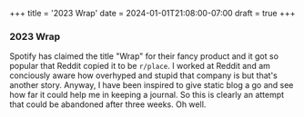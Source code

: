 +++
title = '2023 Wrap'
date = 2024-01-01T21:08:00-07:00
draft = true
+++

### 2023 Wrap

 Spotify has claimed the title "Wrap" for their fancy product and it got so popular that Reddit copied it to be `r/place`. I worked at Reddit and am conciously aware how overhyped and stupid that company is but that's another story. Anyway, I have been inspired to give static blog a go and see how far it could help me in keeping a journal. So this is clearly an attempt that could be abandoned after three weeks. Oh well.
